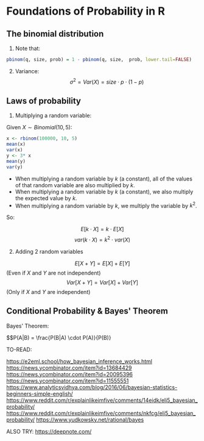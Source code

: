 # Foundations of Probability in R

## The binomial distribution

1. Note that:

```r
pbinom(q, size, prob) = 1 - pbinom(q, size,  prob, lower.tail=FALSE)
```

2. Variance:
$$\sigma^2=Var(X)=size\cdot p \cdot (1-p)$$

## Laws of probability

1. Multiplying a random variable:

Given $X \sim Binomial(10, 5)$:

```r
x <- rbinom(100000, 10, 5)
mean(x)
var(x)
y <- 3* x
mean(y)
var(y)
```
- When multiplying a random variable by $k$ (a constant), all of the values of that random variable are also multiplied by $k$.
- When multiplying a random variable by $k$ (a constant), we also multiply the expected value by $k$.
- When multiplying a random variable by $k$, we multiply the variable by $k^2$.

So:

$$E[k \cdot X] = k \cdot E[X]$$
$$var(k \cdot X) = k^2 \cdot var(X)$$

2. Adding 2 random variables

$$E[X+Y]=E[X] + E[Y]$$
(Even if $X$ and $Y$ are not independent)
$$Var[X+Y]=Var[X] + Var[Y]$$
(Only if $X$ and $Y$ are independent)

## Conditional Probability & Bayes' Theorem

Bayes' Theorem:

$$P(A|B) = \frac{P(B|A) \cdot P(A)}{P(B)}

TO-READ:

https://e2eml.school/how_bayesian_inference_works.html
https://news.ycombinator.com/item?id=13684429
https://news.ycombinator.com/item?id=20095396
https://news.ycombinator.com/item?id=11555551
https://www.analyticsvidhya.com/blog/2016/06/bayesian-statistics-beginners-simple-english/
https://www.reddit.com/r/explainlikeimfive/comments/14eidk/eli5_bayesian_probability/
https://www.reddit.com/r/explainlikeimfive/comments/nkfcg/eli5_bayesian_probability/
https://www.yudkowsky.net/rational/bayes

ALSO TRY: 
https://deepnote.com/
